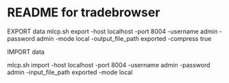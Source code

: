 README for tradebrowser
==========================

EXPORT data
mlcp.sh export -host localhost -port 8004 -username admin -password admin -mode local -output_file_path exported -compress true

IMPORT data

mlcp.sh import -host localhost -port 8004 -username admin -password admin -input_file_path exported -mode local